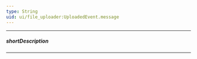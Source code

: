```yaml
---
type: String
uid: ui/file_uploader:UploadedEvent.message
---
```

---
##### shortDescription
<!-- Description goes here -->

---
<!-- Description goes here -->